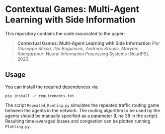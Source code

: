 # Contextual Games: Multi-Agent Learning with Side Information


This repository contains the code associated to the paper:
> **Contextual Games: Multi-Agent Learning with Side Information**
> *Pier Giuseppe Sessa, Ilija Bogunovic, Andreas Krause, Maryam Kamgarpour*.
> Neural Information Processing Systems (NeurIPS), 2020.

Usage
-- 

You can install the required dependences via: 
```setup
pip install -r requirements.txt
```

The script `Repeated_Routing.py` simulates the repeated traffic routing game between the agents in the network. The routing algorithm to be used by the agents should be manually specified as a parameter (Line 38 in the script). 
Resulting time-averaged losses and congestion can be plotted running `Plotting.py`.
